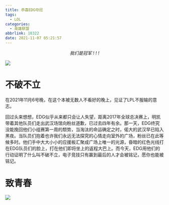 ```yaml
---
title: 恭喜EDG夺冠
tags:
  - LOL
categories:
  - 英雄联盟  
abbrlink: 18322
date: 2021-11-07 05:21:57
---
```


<center><i>我们是冠军 ! ! !</i></center>

![](https://imxushuai-01.coding.net/p/pic/d/pic/git/raw/5bb822bcfc5bf967a9baa67f727c3473ece0c5bc/EDG.png)

<!-- more -->

# 不破不立

​	在2021年11月6号晚，在这个本被无数人不看好的晚上，见证了LPL不服输的意志。

​	回过头来想想，EDG似乎从来都只会让人失望，距离2017年全球总决赛上，明凯带着其他队员们走出武汉场馆向粉丝道歉，已过去四年有余。那一天，EDG终究没能挽回他们小组赛第一周的颓势，当淘汰的命运确定之时，偌大的武汉早已陷入黑夜。当队员们抱着也许我们永远无法探究的心情走向室外的广场，粉丝已在此等候多时。他们手中大大小小的应援板汇聚成广场上唯一的光源，昏暗的红色光线打在EDG队员们的脸上，打在他们即将坐上的返程大巴上。而今天，EDG用他们的行动证明了什么叫不破不立，电子竞技只有赢到最后的人才会被铭记，愿你也能被铭记。

# 致青春

![](https://imxushuai-01.coding.net/p/pic/d/pic/git/raw/cad60254b819ef0c4c29ab1c554924d603f3c7a9/36478595ee3a3f178778fbe457a6d9b.png)

